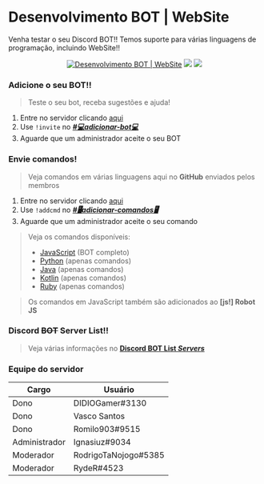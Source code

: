 # Desenvolvimento BOT | WebSite
Venha testar o seu Discord BOT!!
Temos suporte para várias linguagens de programação, incluindo WebSite!!

<p align="center"><a href="https://discord.gg/BdSxh2N"><img src="https://discordapp.com/api/guilds/539580995838541834/embed.png" alt="Desenvolvimento BOT | WebSite" title="Desenvolvimento BOT | WebSite"></a> <a href="https://github.com/romilo903/desenvolvimentobotwebsite/stargazers"><img src="https://img.shields.io/github/stars/romilo903/desenvolvimentobotwebsite.svg?style=social&label=Stars"></a>
<a href="https://github.com/romilo903/desenvolvimentobotwebsite/watchers"><img src="https://img.shields.io/github/watchers/romilo903/desenvolvimentobotwebsite.svg?style=social&label=Watch"></a></p>

### Adicione o seu BOT!!
> Teste o seu bot, receba sugestões e ajuda!
1. Entre no servidor clicando [aqui](https://discord.gg/BdSxh2N)
2. Use `!invite` no ***[#💻adicionar-bot💻](https://discordapp.com/channels/539580995838541834/539585462885679105/ "👥ADICIONAR👥")***
3. Aguarde que um administrador aceite o seu BOT

### Envie comandos!
> Veja comandos em várias linguagens aqui no **GitHub** enviados pelos membros
1. Entre no servidor clicando [aqui](https://discord.gg/BdSxh2N)
2. Use `!addcmd` no ***[#🖥️adicionar-comandos🖥️](https://discordapp.com/channels/539580995838541834/556055264277561364/ "👥ADICIONAR👥")***
3. Aguarde que um administrador aceite o seu comando
> Veja os comandos disponíveis: 
> * [JavaScript](https://github.com/romilo903/desenvolvimentobotwebsite/tree/master/JavaScript) (BOT completo)
> * [Python](https://github.com/romilo903/desenvolvimentobotwebsite/tree/master/Python) (apenas comandos)
> * [Java](https://github.com/romilo903/desenvolvimentobotwebsite/tree/master/Java) (apenas comandos)
> * [Kotlin](https://github.com/romilo903/desenvolvimentobotwebsite/tree/master/Kotlin) (apenas comandos)
> * [Ruby](https://github.com/romilo903/desenvolvimentobotwebsite/tree/master/Ruby) (apenas comandos)

> Os comandos em JavaScript também são adicionados ao **[js!] Robot JS**


### Discord ~~BOT~~ Server List!!
> Veja várias informações no [**Discord BOT List *Servers***](https://discordbots.org/servers/539580995838541834)

### Equipe do servidor
| Cargo  | Usuário |
| ------------- | ------------- |
| Dono | DIDIOGamer#3130 |
| Dono | Vasco Santos | Forza Island RP33305 |
| Dono | Romilo903#9515 |
| Administrador | Ignasiuz#9034 |
| Moderador | RodrigoTaNojogo#5385 |
| Moderador | RydeR#4523 |

